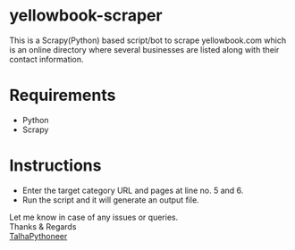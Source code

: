 # yellowbook-scraper
This is a Scrapy(Python) based script/bot to scrape yellowbook.com which is an online directory where several businesses are listed along with their contact information.

# Requirements
- Python
- Scrapy

# Instructions
- Enter the target category URL and pages at line no. 5 and 6.
- Run the script and it will generate an output file.

Let me know in case of any issues or queries.<br />
Thanks & Regards<br />
[TalhaPythoneer](https://www.talhapythoneer.com/)
